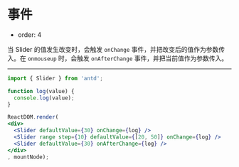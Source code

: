 # 事件

- order: 4

当 Slider 的值发生改变时，会触发 `onChange` 事件，并把改变后的值作为参数传入。在 `onmouseup` 时，会触发 `onAfterChange` 事件，并把当前值作为参数传入。

---

````jsx
import { Slider } from 'antd';

function log(value) {
  console.log(value);
}

ReactDOM.render(
<div>
  <Slider defaultValue={30} onChange={log} />
  <Slider range step={10} defaultValue={[20, 50]} onChange={log} />
  <Slider defaultValue={30} onAfterChange={log} />
</div>
, mountNode);
````
